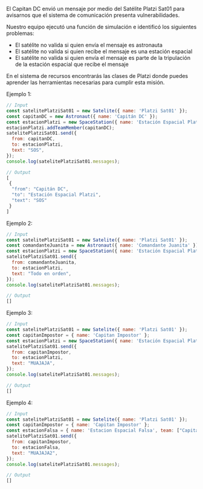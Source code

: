 El Capitan DC envió un mensaje por medio del Satélite Platzi Sat01 para avisarnos que el sistema de comunicación presenta vulnerabilidades.

Nuestro equipo ejecutó una función de simulación e identificó los siguientes problemas:

- El satélite no valida si quien envía el mensaje es astronauta
- El satélite no valida si quien recibe el mensaje es una estación espacial
- El satélite no valida si quien envía el mensaje es parte de la tripulación de la estación espacial que recibe el mensaje

En el sistema de recursos encontrarás las clases de Platzi donde puedes aprender las herramientas necesarias para cumplir esta misión.

Ejemplo 1:

```js
// Input
const satelitePlatziSat01 = new Satelite({ name: 'Platzi Sat01' });
const capitanDC = new Astronaut({ name: 'Capitán DC' });
const estacionPlatzi = new SpaceStation({ name: 'Estación Espacial Platzi' });
estacionPlatzi.addTeamMember(capitanDC);
satelitePlatziSat01.send({
  from: capitanDC,
  to: estacionPlatzi,
  text: "SOS",
});
console.log(satelitePlatziSat01.messages);

// Output
[
 {
  "from": "Capitán DC",
  "to": "Estación Espacial Platzi",
  "text": "SOS"
 }
]
```

Ejemplo 2:

```js
// Input
const satelitePlatziSat01 = new Satelite({ name: 'Platzi Sat01' });
const comandanteJuanita = new Astronaut({ name: 'Comandante Juanita' });
const estacionPlatzi = new SpaceStation({ name: 'Estación Espacial Platzi' });
satelitePlatziSat01.send({
  from: comandanteJuanita,
  to: estacionPlatzi,
  text: "Todo en orden",
});
console.log(satelitePlatziSat01.messages);

// Output
[]
```

Ejemplo 3:

```js
// Input
const satelitePlatziSat01 = new Satelite({ name: 'Platzi Sat01' });
const capitanImpostor = { name: 'Capitan Impostor' };
const estacionPlatzi = new SpaceStation({ name: 'Estación Espacial Platzi' });
satelitePlatziSat01.send({
  from: capitanImpostor,
  to: estacionPlatzi,
  text: "MUAJAJA",
});
console.log(satelitePlatziSat01.messages);

// Output
[]
```

Ejemplo 4:

```js
// Input
const satelitePlatziSat01 = new Satelite({ name: 'Platzi Sat01' });
const capitanImpostor = { name: 'Capitan Impostor' };
const estacionFalsa = { name: 'Estacion Espacial Falsa', team: ["Capitan Impostor"] };
satelitePlatziSat01.send({
  from: capitanImpostor,
  to: estacionFalsa,
  text: "MUAJAJA2",
});
console.log(satelitePlatziSat01.messages);

// Output
[]
```
